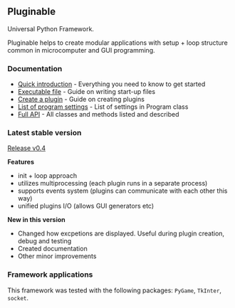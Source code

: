 ## Pluginable
Universal Python Framework.

Pluginable helps to create modular applications with setup + loop structure common in microcomputer and GUI programming.

### Documentation
- [Quick introduction](docs/QuickIntro.md) - Everything you need to know to get started
- [Executable file](docs/Executable.md) - Guide on writing start-up files
- [Create a plugin](docs/CreatePlugin.md) - Guide on creating plugins
- [List of program settings](docs/Settings.md) - List of settings in Program class
- [Full API](docs/API.md) - All classes and methods listed and described

### Latest stable version
[Release v0.4](https://github.com/Jakub21/Pluginable/releases/tag/v0.4)

**Features**
- init + loop approach
- utilizes multiprocessing (each plugin runs in a separate process)
- supports events system (plugins can communicate with each other this way)
- unified plugins I/O (allows GUI generators etc)

**New in this version**
- Changed how excpetions are displayed. Useful during plugin creation, debug and testing
- Created documentation
- Other minor improvements

### Framework applications
This framework was tested with the following packages: `PyGame`, `TkInter`, `socket`.
